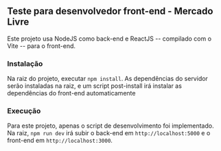## Teste para desenvolvedor front-end - Mercado Livre

Este projeto usa NodeJS como back-end e ReactJS -- compilado com o Vite -- para o front-end.

### Instalação

Na raiz do projeto, executar <code>npm install</code>. As dependências do servidor serão instaladas na raiz, e um script post-install irá instalar as dependências do front-end automaticamente

### Execução
Para este projeto, apenas o script de desenvolvimento foi implementado. Na raiz, <code>npm run dev</code> irá subir o back-end em <code>http://localhost:5000</code> e o front-end em <code>http://localhost:3000</code>.